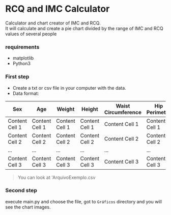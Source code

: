 # RCQ and IMC Calculator

Calculator and chart creator of IMC and RCQ.<br>
It will calculate and create a pie chart divided by the range of IMC and RCQ values of several people

### requirements
  - matplotlib
  - Python3

### First step
  - Create a txt or csv file in your computer with the data.
  - Data format:<br>
  
  | Sex  | Age | Weight | Height | Waist Circumference | Hip Perimetry |
| ------------- | ------------- | ------------- | ------------- | ------------- | ------------- |
| Content Cell 1 | Content Cell 1 | Content Cell 1 | Content Cell 1 | Content Cell 1 | Content Cell 1 |
| Content Cell 2 | Content Cell 2 | Content Cell 2 | Content Cell 2 | Content Cell 2 | Content Cell 2 |
| ... | ... | ... | ... | ... | ... |
| Content Cell 3 | Content Cell 3 | Content Cell 3 | Content Cell 3 | Content Cell 3 | Content Cell 3 |
  

> You can look at 'ArquivoExemplo.csv
    
### Second step
  execute main.py and choose the file, got to `Gráficos` directory and you will see the chart images.
